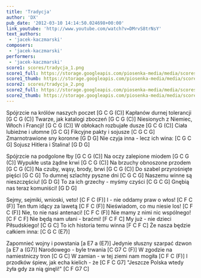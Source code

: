 ```yaml
---
title: 'Tradycja'
author: 'DX'
pub_date: '2012-03-10 14:14:50.024698+00:00'
link_youtube: 'http://www.youtube.com/watch?v=DMrvS8trNsY'
text_authors:
 - 'jacek-kaczmarski'
composers:
 - 'jacek-kaczmarski'
performers:
 - 'jacek-kaczmarski'
score1: scores/tradycja_1.png
score1_full: https://storage.googleapis.com/piosenka-media/media/scores/tradycja_1.png
score1_thumb: https://storage.googleapis.com/piosenka-media/media/scores/tradycja_1.png.180x0_q85_upscale.jpg
score2: scores/tradycja_2.png
score2_full: https://storage.googleapis.com/piosenka-media/media/scores/tradycja_2.png
score2_thumb: https://storage.googleapis.com/piosenka-media/media/scores/tradycja_2.png.180x0_q85_upscale.jpg
---
```


Spójrzcie na królów naszych poczet [G C G (C)]
Kapłanów durnej tolerancji [G C G (C)]
Twarze, jak katalogi zboczeń [G C G (C)]
Niesionych z Niemiec, Włoch i Francji! [G C G (C)]
W obłokach rozbujałe dusze [G C G (C)]
Ciała lubieżne i ułomne [G C G]
Fikcyjne pakty i sojusze [C G C G]
Zmarnotrawione sny koronne [G D G]
Nie czyja inna - lecz ich wina: [C G C G]
Sojusz Hitlera i Stalina! [G D G]

Spójrzcie na podgolone łby [G C G (C)]
Na oczy zalepione miodem [G C G (C)]
Wypukłe usta żądne krwi [G C G (C)]
Na brzuchy obnoszone przodem [G C G (C)]
Na czuby, wąsy, brody, brwi [G C G (C)]
Do szabel przyrośnięte pięści [G C G]
To dumnej szlachty pyszne dni [C G C G]
Naszemu winne są nieszczęściu! [G D G]
To za ich grzechy - myśmy czyści [C G C G]
Gnębią nas teraz komuniści! [G D G]

Sejmy, sejmiki, wnioski, veto! [C F C (F)]
I - nie oddamy praw o włos! [C F C (F)]
Ten tłum idący za lawetą [C F C (F)]
Nieświadom, co mu niesie los! [C F C (F)]
Nie, to nie nasi antenaci! [C F C (F)]
Nie mamy z nimi nic wspólnego! [C F C F]
Nie będą nam ułani - braćmi! [F C F C]
My już - nie dzieci Piłsudskiego! [C G C]
To ich historia temu winna [F C F C]
Że nasza będzie całkiem inna: [C G C (E7)]

Zapomnieć wojny i powstania [a E7 a (E7)]
Jedynie słuszny szarpać dzwon [a E7 a (G7)]
Narodowego - byle trwania [C G7 C (F)]
W zgodzie na namiestniczy tron [C G C]
W zamian - w tej ziemi nam mogiła [C F C (F)]
I przodków śpiew, jak echa kielich - że [C F C G7]
"Jeszcze Polska wtedy żyła gdy za nią ginęli!" [C F G7 C]